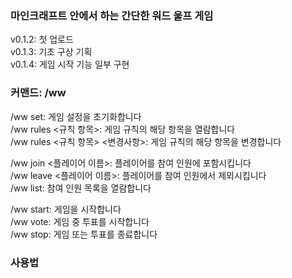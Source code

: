 ### 마인크래프트 안에서 하는 간단한 워드 울프 게임

v0.1.2: 첫 업로드<br>
v0.1.3: 기초 구상 기획<br>
v0.1.4: 게임 시작 기능 일부 구현<br>

### 커맨드: /ww

/ww set: 게임 설정을 초기화합니다<br>
/ww rules <규칙 항목>: 게임 규칙의 해당 항목을 열람합니다<br>
/ww rules <규칙 항목> <변경사항>: 게임 규칙의 해당 항목을 변경합니다

/ww join <플레이어 이름>: 플레이어를 참여 인원에 포함시킵니다<br>
/ww leave <플레이어 이름>: 플레이어를 참여 인원에서 제외시킵니다<br>
/ww list: 참여 인원 목록을 열람합니다

/ww start: 게임을 시작합니다<br>
/ww vote: 게임 중 투표를 시작합니다<br>
/ww stop: 게임 또는 투표를 종료합니다

### 사용법